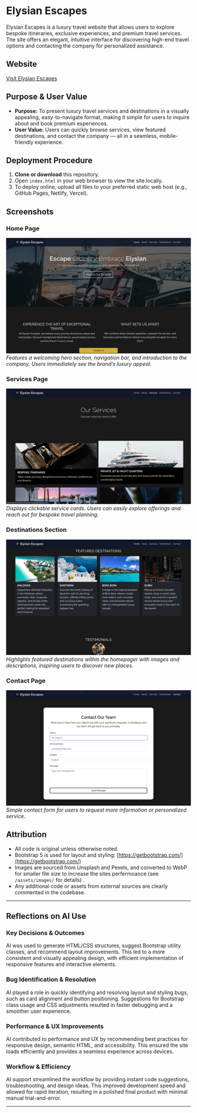 # Elysian Escapes

Elysian Escapes is a luxury travel website that allows users to explore bespoke itineraries, exclusive experiences, and premium travel services. The site offers an elegant, intuitive interface for discovering high-end travel options and contacting the company for personalized assistance.

## Website

[Visit Elysian Escapes](https://johnxt10.github.io/elysian-escapes/)

## Purpose & User Value

- **Purpose:** To present luxury travel services and destinations in a visually appealing, easy-to-navigate format, making it simple for users to inquire about and book premium experiences.
- **User Value:** Users can quickly browse services, view featured destinations, and contact the company — all in a seamless, mobile-friendly experience.

## Deployment Procedure

1. **Clone or download** this repository.
2. Open `index.html` in your web browser to view the site locally.
3. To deploy online, upload all files to your preferred static web host (e.g., GitHub Pages, Netlify, Vercel).

## Screenshots

### Home Page
![Home Page](assets/screenshots/homepage.png)  
*Features a welcoming hero section, navigation bar, and introduction to the company. Users immediately see the brand’s luxury appeal.*

### Services Page
![Services Page](assets/screenshots/services.png)  
*Displays clickable service cards. Users can easily explore offerings and reach out for bespoke travel planning.*

### Destinations Section
![Destinations Section](assets/screenshots/destinations.png)  
*Highlights featured destinations within the homepager with images and descriptions, inspiring users to discover new places.*

### Contact Page
![Contact Page](assets/screenshots/contact.png)  
*Simple contact form for users to request more information or personalized service.*

## Attribution

- All code is original unless otherwise noted.
- Bootstrap 5 is used for layout and styling: [https://getbootstrap.com/](https://getbootstrap.com/)
- Images are sourced from Unsplash and Pexels, and converted to WebP for smaller file size to increase the sites perfermoance (see `/assets/images/` for details) .
- Any additional code or assets from external sources are clearly commented in the codebase.

---

## Reflections on AI Use

### Key Decisions & Outcomes
AI was used to generate HTML/CSS structures, suggest Bootstrap utility classes, and recommend layout improvements. This led to a more consistent and visually appealing design, with efficient implementation of responsive features and interactive elements.

### Bug Identification & Resolution
AI played a role in quickly identifying and resolving layout and styling bugs, such as card alignment and button positioning. Suggestions for Bootstrap class usage and CSS adjustments resulted in faster debugging and a smoother user experience.

### Performance & UX Improvements
AI contributed to performance and UX by recommending best practices for responsive design, semantic HTML, and accessibility. This ensured the site loads efficiently and provides a seamless experience across devices.

### Workflow & Efficiency
AI support streamlined the workflow by providing instant code suggestions, troubleshooting, and design ideas. This improved development speed and allowed for rapid iteration, resulting in a polished final product with minimal manual trial-and-error.

---